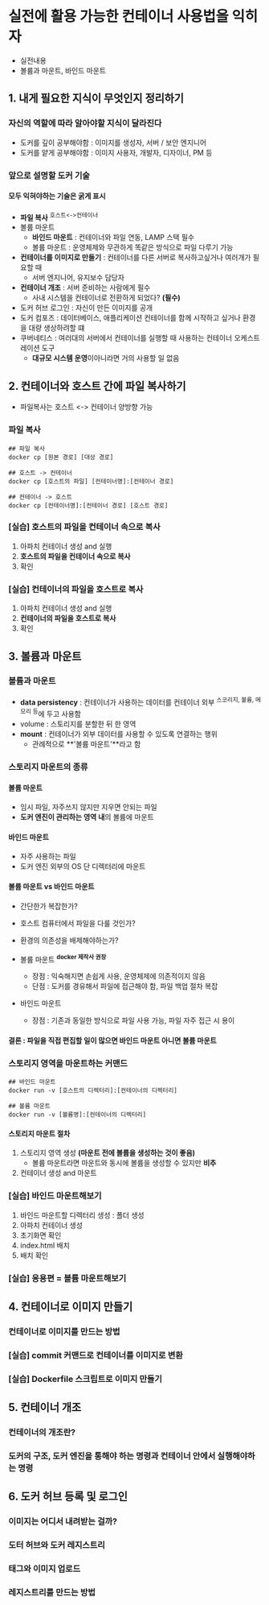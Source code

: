 # 실전에 활용 가능한 컨테이너 사용법을 익히자

- 실전내용
- 볼륨과 마운트, 바인드 마운트

## 1. 내게 필요한 지식이 무엇인지 정리하기

### 자신의 역할에 따라 알아야할 지식이 달라진다

- 도커를 깊이 공부해야함 : 이미지를 생성자, 서버 / 보안 엔지니어
- 도커를 얕게 공부해야함 : 이미지 사용자, 개발자, 디자이너, PM 등

### 앞으로 설명할 도커 기술

#### 모두 익혀야하는 기술은 **굵게 표시**

- **파일 복사** <sup>호스트<->컨테이너</sup>
- 볼륨 마운트
    - **바인드 마운트** : 컨테이너와 파일 연동, LAMP 스택 필수
    - 볼륨 마운트 : 운영체제와 무관하게 똑같은 방식으로 파일 다루기 가능
- **컨테이너를 이미지로 만들기** : 컨테이너를 다른 서버로 복사하고싶거나 여러개가 필요할 때
    - 서버 엔지니어, 유지보수 담당자
- **컨테이너 개조** : 서버 준비하는 사람에게 필수
    - 사내 시스템을 컨테이너로 전환하게 되었다? **(필수)**
- 도커 허브 로그인 : 자신이 만든 이미지를 공개
- 도커 컴포즈 : 데이터베이스, 애플리케이션 컨테이너를 함께 시작하고 싶거나 환경을 대량 생상하려할 떄
- 쿠버네티스 : 여러대의 서버에서 컨테이너를 실행할 때 사용하는 컨테이너 오케스트레이션 도구
    - **대규모 시스템 운영**이아니라면 거의 사용할 일 없음

## 2. 컨테이너와 호스트 간에 파일 복사하기

- 파일복사는 호스트 <-> 컨테이너 양방향 가능

### 파일 복사

~~~~
## 파일 복사
docker cp [원본 경로] [대상 경로]

## 호스트 -> 컨테이너
docker cp [호스트의 파일] [컨테이너명]:[컨테이너 경로]

## 컨테이너 -> 호스트
docker cp [컨테이너명]:[컨테이너 경로] [호스트 경로]
~~~~

### [실습] 호스트의 파일을 컨테이너 속으로 복사

1. 아파치 컨테이너 생성 and 실행
2. **호스트의 파일을 컨테이너 속으로 복사**
3. 확인

### [실습] 컨테이너의 파일을 호스트로 복사

1. 아파치 컨테이너 생성 and 실행
2. **컨테이너의 파일을 호스트로 복사**
3. 확인

## 3. 볼륨과 마운트

### 볼륨과 마운트

- **data persistency** : 컨테이너가 사용하는 데이터를 컨테이너 외부 <sup>스코리지, 볼륨, 메모리 등</sup>에 두고 사용함
- volume : 스토리지를 분할한 뒤 한 영역
- **mount** : 컨테이너가 외부 데이터를 사용할 수 있도록 연결하는 행위
  - 관례적으로 **'볼륨 마운트'**라고 함

### 스토리지 마운트의 종류

#### 볼륨 마운트

- 임시 파일, 자주쓰지 않지만 지우면 안되는 파일
- **도커 엔진이 관리하는 영역 내**의 볼륨에 마운트

#### 바인드 마운트

- 자주 사용하는 파일
- 도커 엔진 외부의 OS 단 디렉터리에 마운트

#### 볼륨 마운트 vs 바인드 마운트

- 간단한가 복잡한가?
- 호스트 컴퓨터에서 파일을 다룰 것인가?
- 환경의 의존성을 배제해야하는가?

- 볼륨 마운트 <sup>**docker 제작사 권장**</sup>
  - 장점 : 익숙해지면 손쉽게 사용, 운영체제에 의존적이지 않음
  - 단점 : 도커를 경유해서 파일에 접근해야 함, 파일 백업 절차 복잡
- 바인드 마운트
  - 장점 : 기존과 동일한 방식으로 파일 사용 가능, 파일 자주 접근 시 용이

#### 결론 : 파일을 직접 편집할 일이 많으면 바인드 마운트 아니면 볼륨 마운트

### 스토리지 영역을 마운트하는 커맨드

~~~~
## 바인드 마운트
docker run -v [호스트의 디렉터리]:[컨테이너의 디렉터리]

## 볼륨 마운트
docker run -v [볼륨명]:[컨테이너의 디렉터리]
~~~~

#### 스토리지 마운트 절차

1. 스토리지 영역 생성 **(마운트 전에 볼륨을 생성하는 것이 좋음)**
   - 볼륨 마운트라면 마운트와 동시에 볼륨을 생성할 수 있지만 **비추**
2. 컨테이너 생성 and 마운트


### [실습] 바인드 마운트해보기

1. 바인드 마운트할 디렉터리 생성 : 폴더 생성
2. 아파치 컨테이너 생성
3. 초기화면 확인
4. index.html 배치
5. 배치 확인

### [실습] 응용편 = 볼륨 마운트해보기

## 4. 컨테이너로 이미지 만들기

### 컨테이너로 이미지를 만드는 방법

### [실습] commit 커맨드로 컨테이너를 이미지로 변환

### [실습] Dockerfile 스크립트로 이미지 만들기

## 5. 컨테이너 개조

### 컨테이너의 개조란?

### 도커의 구조, 도커 엔진을 통해야 하는 명령과 컨테이너 안에서 실행해야하는 명령

## 6. 도커 허브 등록 및 로그인

### 이미지는 어디서 내려받는 걸까?

### 도터 허브와 도커 레지스트리

### 태그와 이미지 업로드

### 레지스트리를 만드는 방법
